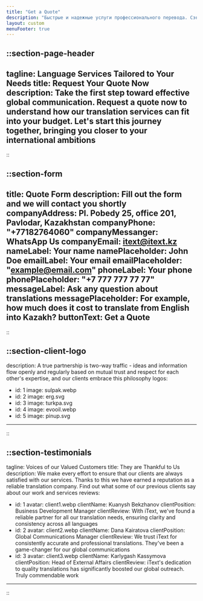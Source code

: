 ```yaml
---
title: "Get a Quote"
description: "Быстрые и надежные услуги профессионального перевода. Сэкономьте время и деньги, узнайте стоимость перевода прямо сейчас"
layout: custom
menuFooter: true
---
```


::section-page-header
---
tagline: Language Services Tailored to Your Needs
title: Request Your Quote Now
description: Take the first step toward effective global communication. Request a quote now to understand how our translation services can fit into your budget. Let's start this journey together, bringing you closer to your international ambitions
---
::

::section-form
---
title: Quote Form
description: Fill out the form and we will contact you shortly
companyAddress: Pl. Pobedy 25, office 201, Pavlodar, Kazakhstan
companyPhone: "+77182764060"
companyMessanger: WhatsApp Us
companyEmail: itext@itext.kz
nameLabel: Your name
namePlaceholder: John Doe
emailLabel: Your email
emailPlaceholder: "example@email.com"
phoneLabel: Your phone
phonePlaceholder: "+7 777 777 77 77"
messageLabel: Ask any question about translations
messagePlaceholder: For example, how much does it cost to translate from English into Kazakh?
buttonText: Get a Quote
---
::

::section-client-logo
---
description: A true partnership is two-way traffic - ideas and information flow openly and regularly based on mutual trust and respect for each other's expertise, and our clients embrace this philosophy
logos:
  - id: 1
    image: sulpak.webp
  - id: 2
    image: erg.svg
  - id: 3
    image: turkpa.svg
  - id: 4
    image: evooil.webp
  - id: 5
    image: pinup.svg
---
::

::section-testimonials
---
tagline: Voices of our Valued Customers
title: They are Thankful to Us
description: We make every effort to ensure that our clients are always satisfied with our services. Thanks to this we have earned a reputation as a reliable translation company. Find out what some of our previous clients say about our work and services
reviews:
  - id: 1
    avatar: client1.webp
    clientName: Kuanysh Bekzhanov
    clientPosition: Business Development Manager
    clientReview: With iText, we've found a reliable partner for all our translation needs, ensuring clarity and consistency across all languages
  - id: 2
    avatar: client2.webp
    clientName: Dana Kairatova
    clientPosition: Global Communications Manager
    clientReview: We trust iText for consistently accurate and professional translations. They've been a game-changer for our global communications
  - id: 3
    avatar: client3.webp
    clientName: Karlygash Kassymova
    clientPosition: Head of External Affairs
    clientReview: iText's dedication to quality translations has significantly boosted our global outreach. Truly commendable work
---
::